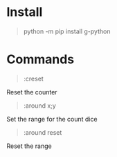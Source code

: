 # Install

> python -m pip install g-python

# Commands

> :creset

Reset the counter

> :around x;y

Set the range for the count dice

> :around reset

Reset the range